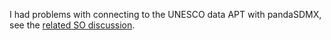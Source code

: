I had problems with connecting to the UNESCO data APT with pandaSDMX, see the [related SO discussion](https://stackoverflow.com/questions/48605898/unesco-sdmx-api-data-into-pandas-dataframe).
